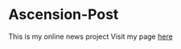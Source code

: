 # Ascension-Post
This is my online news project
Visit my page [here](https://facundo92.github.io/ascension-post/)
